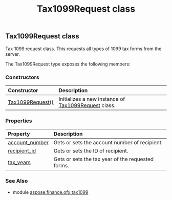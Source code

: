 ﻿---
title: Tax1099Request class
second_title: Aspose.Finance for Python via .NET API References
description: 
type: docs
weight: 190
url: /python-net/aspose.finance.ofx.tax1099/tax1099request/
is_root: false
---

## Tax1099Request class

Tax 1099 request class. This requests all types of 1099 tax forms from the server.



The Tax1099Request type exposes the following members:

### Constructors
| Constructor | Description |
| :- | :- |
| [Tax1099Request()](/finance/python-net/aspose.finance.ofx.tax1099/tax1099request/__init__/#) | Initializes a new instance of [Tax1099Request](/finance/python-net/aspose.finance.ofx.tax1099/tax1099request) class. |


### Properties
| Property | Description |
| :- | :- |
| [account_number](/finance/python-net/aspose.finance.ofx.tax1099/tax1099request/account_number) | Gets or sets the account number of recipient. |
| [recipient_id](/finance/python-net/aspose.finance.ofx.tax1099/tax1099request/recipient_id) | Gets or sets the ID of recipient. |
| [tax_years](/finance/python-net/aspose.finance.ofx.tax1099/tax1099request/tax_years) | Gets or sets the tax year of the requested forms. |


### See Also

* module [aspose.finance.ofx.tax1099](../)

